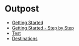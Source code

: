 # Outpost

- [Getting Started](getting-started.md)
- [Getting Started - Step by Step](step-by-step.md)
- [Test](test.md)
- [Destinations](destinations.md)
